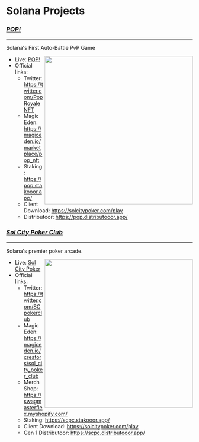 # Solana Projects

<h3><u><strong><i>POP!</i></strong></u></h3>
<hr />

Solana's First Auto-Battle PvP Game

<img align="right" width="400px" src="https://github.com/snowymx/Projects/assets/83990956/912ac248-26e3-4274-851d-2f06143c9e94.png">

- Live: <a href="https://solpop.gg/ ">POP!</a>
- Official links: 
  - Twitter:  https://twitter.com/PopRoyaleNFT
  - Magic Eden: https://magiceden.io/marketplace/pop_nft
  - Staking: https://pop.stakooor.app/
  - Client Download: https://solcitypoker.com/play
  - Distributoor: https://pop.distributooor.app/


<h3><u><strong><i>Sol City Poker Club</i></strong></u></h3>
<hr />

Solana's premier poker arcade.

<img align="right" width="400px" src="https://github.com/snowymx/Projects/assets/83990956/6b907dae-23d0-494d-9c18-91bd57f089e4.png">

- Live: <a href="https://solcitypoker.com/">Sol City Poker</a>
- Official links: 
  - Twitter: https://twitter.com/SCpokerclub
  - Magic Eden: https://magiceden.io/creators/sol_city_poker_club
  - Merch Shop: https://swagmasterflex.myshopify.com/
  - Staking: https://scpc.stakooor.app/
  - Client Download: https://solcitypoker.com/play
  - Gen 1 Distributoor: https://scpc.distributooor.app/

  


